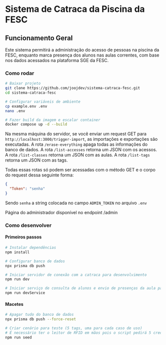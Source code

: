 # Sistema de Catraca da Piscina da FESC

## Funcionamento Geral

Este sistema permitirá a administração do acesso de pessoas na piscina da FESC, enquanto marca presença dos alunos nas aulas correntes, com base nos dados acessados na plataforma SGE da FESC.

### Como rodar

```bash
# Baixar projeto
git clone https://github.com/joojdev/sistema-catraca-fesc.git
cd sistema-catraca-fesc

# Configurar variáveis de ambiente
cp example.env .env
nano .env

# Fazer build da imagem e escalar container
docker compose up -d --build
```

Na mesma máquina do servidor, se você enviar um request GET para `http://localhost:3000/trigger-import`, as importações e exportações são executadas.
A rota `/erase-everything` apaga todas as informações do banco de dados.
A rota `/list-accesses` retorna um JSON com os acessos.
A rota `/list-classes` retorna um JSON com as aulas.
A rota `/list-tags` retorna um JSON com as tags.

Todas essas rotas só podem ser acessadas com o método GET e o corpo do request dessa seguinte forma:
```json
{
  "Token": "senha"
}
```
Sendo `senha` a string colocada no campo `ADMIN_TOKEN` no arquivo `.env`

Página do administrador disponível no endpoint /admin

### Como desenvolver

#### Primeiros passos
```bash
# Instalar dependências
npm install

# Configurar banco de dados
npx prisma db push

# Iniciar servidor de conexão com a catraca para desenvolvimento
npm run dev

# Iniciar serviço de consulta de alunos e envio de presenças da aula para desenvolvimento
npm run devService
```

#### Macetes
```bash
# Apagar tudo do banco de dados
npx prisma db push --force-reset

# Criar cenário para teste (5 tags, uma para cada caso de uso)
# É necessário ter o leitor de RFID em mãos pois o script pedirá 5 credenciais.
npm run seed
```
